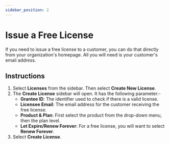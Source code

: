 ```yaml
---
sidebar_position: 2
---
```


# Issue a Free License

If you need to issue a free license to a customer, you can do that directly from
your organization's homepage. All you will need is your customer's email
address.

## Instructions

1. Select **Licenses** from the sidebar. Then select **Create New License**.
2. The **Create License** sidebar will open. It has the following parameter:-
   - **Grantee ID**: The identifier used to check if there is a valid license.
   - **Licensee Email**: The email address for the customer receiving the free
     license.
   - **Product & Plan**: First select the product from the drop-down menu, then
     the plan level.
   - **Let Expire/Renew Forever**: For a free license, you will want to select
     **Renew Forever**.
3. Select **Create License**.

